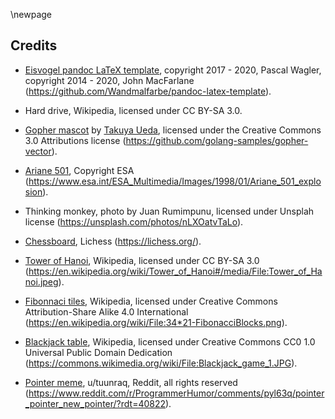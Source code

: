 \newpage
## Credits

* [Eisvogel pandoc LaTeX template](https://github.com/Wandmalfarbe/pandoc-latex-template), copyright 2017 - 2020, Pascal Wagler, copyright 2014 - 2020, John MacFarlane (https://github.com/Wandmalfarbe/pandoc-latex-template).

* Hard drive, Wikipedia, licensed under CC BY-SA 3.0.

* [Gopher mascot](https://github.com/golang-samples/gopher-vector) by [Takuya Ueda](https://twitter.com/tenntenn), licensed under the Creative Commons 3.0 Attributions license (https://github.com/golang-samples/gopher-vector).

* [Ariane 501](https://www.esa.int/ESA_Multimedia/Images/1998/01/Ariane_501_explosion), Copyright ESA (https://www.esa.int/ESA_Multimedia/Images/1998/01/Ariane_501_explosion).

* Thinking monkey, photo by Juan Rumimpunu, licensed under Unsplah license (https://unsplash.com/photos/nLXOatvTaLo).

* [Chessboard](https://lichess.org/), Lichess (https://lichess.org/).

* [Tower of Hanoi](https://en.wikipedia.org/wiki/Tower_of_Hanoi#/media/File:Tower_of_Hanoi.jpeg), Wikipedia, licensed under CC BY-SA 3.0 (https://en.wikipedia.org/wiki/Tower_of_Hanoi#/media/File:Tower_of_Hanoi.jpeg).

* [Fibonnaci tiles](https://en.wikipedia.org/wiki/File:34*21-FibonacciBlocks.png), Wikipedia, licensed under Creative Commons Attribution-Share Alike 4.0 International (https://en.wikipedia.org/wiki/File:34*21-FibonacciBlocks.png).

* [Blackjack table](https://commons.wikimedia.org/wiki/File:Blackjack_game_1.JPG), Wikipedia, licensed under Creative Commons CC0 1.0 Universal Public Domain Dedication (https://commons.wikimedia.org/wiki/File:Blackjack_game_1.JPG).

* [Pointer meme](https://www.reddit.com/r/ProgrammerHumor/comments/pyl63q/pointer_pointer_new_pointer/?rdt=40822), u/tuunraq, Reddit, all rights reserved (https://www.reddit.com/r/ProgrammerHumor/comments/pyl63q/pointer_pointer_new_pointer/?rdt=40822).
